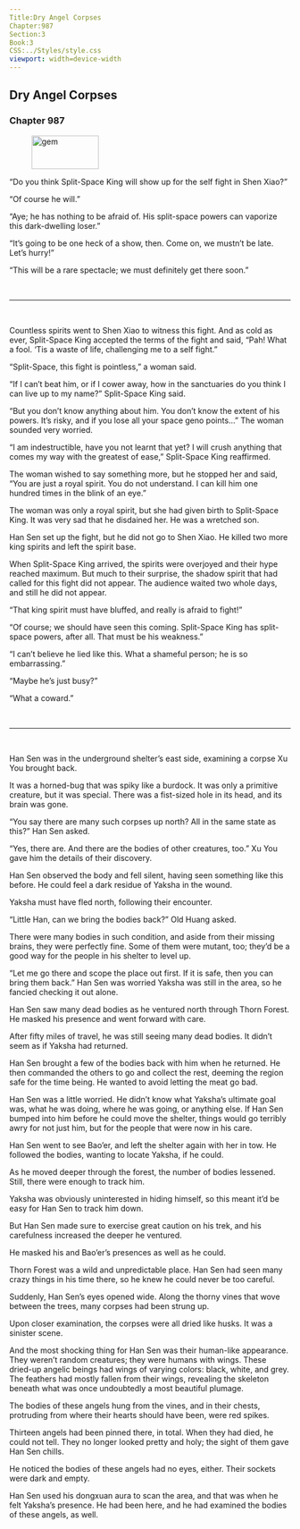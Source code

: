 ```yaml
---
Title:Dry Angel Corpses 
Chapter:987 
Section:3 
Book:3 
CSS:../Styles/style.css 
viewport: width=device-width
---
```

  
## Dry Angel Corpses
### Chapter 987
  
<figure>
	<img src="../Images/gem.gif" alt="gem" id="gem" width="120" height="60" />
</figure>
  

  
“Do you think Split-Space King will show up for the self fight in Shen Xiao?”

“Of course he will.”

“Aye; he has nothing to be afraid of. His split-space powers can vaporize this dark-dwelling loser.”

“It’s going to be one heck of a show, then. Come on, we mustn’t be late. Let’s hurry!”

“This will be a rare spectacle; we must definitely get there soon.”

<br>

*****

<br>

Countless spirits went to Shen Xiao to witness this fight. And as cold as ever, Split-Space King accepted the terms of the fight and said, “Pah! What a fool. ‘Tis a waste of life, challenging me to a self fight.”

“Split-Space, this fight is pointless,” a woman said.

“If I can’t beat him, or if I cower away, how in the sanctuaries do you think I can live up to my name?” Split-Space King said.

“But you don’t know anything about him. You don’t know the extent of his powers. It’s risky, and if you lose all your space geno points…” The woman sounded very worried.

“I am indestructible, have you not learnt that yet? I will crush anything that comes my way with the greatest of ease,” Split-Space King reaffirmed.

The woman wished to say something more, but he stopped her and said, “You are just a royal spirit. You do not understand. I can kill him one hundred times in the blink of an eye.”

The woman was only a royal spirit, but she had given birth to Split-Space King. It was very sad that he disdained her. He was a wretched son.

Han Sen set up the fight, but he did not go to Shen Xiao. He killed two more king spirits and left the spirit base.

When Split-Space King arrived, the spirits were overjoyed and their hype reached maximum. But much to their surprise, the shadow spirit that had called for this fight did not appear. The audience waited two whole days, and still he did not appear.

“That king spirit must have bluffed, and really is afraid to fight!”

“Of course; we should have seen this coming. Split-Space King has split-space powers, after all. That must be his weakness.”

“I can’t believe he lied like this. What a shameful person; he is so embarrassing.”

“Maybe he’s just busy?”

“What a coward.”

<br>

*****

<br>

Han Sen was in the underground shelter’s east side, examining a corpse Xu You brought back.

It was a horned-bug that was spiky like a burdock. It was only a primitive creature, but it was special. There was a fist-sized hole in its head, and its brain was gone.

“You say there are many such corpses up north? All in the same state as this?” Han Sen asked.

“Yes, there are. And there are the bodies of other creatures, too.” Xu You gave him the details of their discovery.

Han Sen observed the body and fell silent, having seen something like this before. He could feel a dark residue of Yaksha in the wound.

Yaksha must have fled north, following their encounter.

“Little Han, can we bring the bodies back?” Old Huang asked.

There were many bodies in such condition, and aside from their missing brains, they were perfectly fine. Some of them were mutant, too; they’d be a good way for the people in his shelter to level up.

“Let me go there and scope the place out first. If it is safe, then you can bring them back.” Han Sen was worried Yaksha was still in the area, so he fancied checking it out alone.

Han Sen saw many dead bodies as he ventured north through Thorn Forest. He masked his presence and went forward with care.

After fifty miles of travel, he was still seeing many dead bodies. It didn’t seem as if Yaksha had returned.

Han Sen brought a few of the bodies back with him when he returned. He then commanded the others to go and collect the rest, deeming the region safe for the time being. He wanted to avoid letting the meat go bad.

Han Sen was a little worried. He didn’t know what Yaksha’s ultimate goal was, what he was doing, where he was going, or anything else. If Han Sen bumped into him before he could move the shelter, things would go terribly awry for not just him, but for the people that were now in his care.

Han Sen went to see Bao’er, and left the shelter again with her in tow. He followed the bodies, wanting to locate Yaksha, if he could.

As he moved deeper through the forest, the number of bodies lessened. Still, there were enough to track him.

Yaksha was obviously uninterested in hiding himself, so this meant it’d be easy for Han Sen to track him down.

But Han Sen made sure to exercise great caution on his trek, and his carefulness increased the deeper he ventured.

He masked his and Bao’er’s presences as well as he could.

Thorn Forest was a wild and unpredictable place. Han Sen had seen many crazy things in his time there, so he knew he could never be too careful.

Suddenly, Han Sen’s eyes opened wide. Along the thorny vines that wove between the trees, many corpses had been strung up.

Upon closer examination, the corpses were all dried like husks. It was a sinister scene.

And the most shocking thing for Han Sen was their human-like appearance. They weren’t random creatures; they were humans with wings. These dried-up angelic beings had wings of varying colors: black, white, and grey. The feathers had mostly fallen from their wings, revealing the skeleton beneath what was once undoubtedly a most beautiful plumage.

The bodies of these angels hung from the vines, and in their chests, protruding from where their hearts should have been, were red spikes.

Thirteen angels had been pinned there, in total. When they had died, he could not tell. They no longer looked pretty and holy; the sight of them gave Han Sen chills.

He noticed the bodies of these angels had no eyes, either. Their sockets were dark and empty.

Han Sen used his dongxuan aura to scan the area, and that was when he felt Yaksha’s presence. He had been here, and he had examined the bodies of these angels, as well.